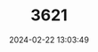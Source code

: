 ---
title: "3621"
category: "Calomyscus mystax"
draft: false
date: 2024-02-22 13:03:49
languages:
  English: ["Great Balkhan Calomyscus", "Afghan Mouse-like Hamster"]
  German: ["Afghanischer Maushamster"]
  Russian: ["Kopetdagskii Homyachyok"]
---